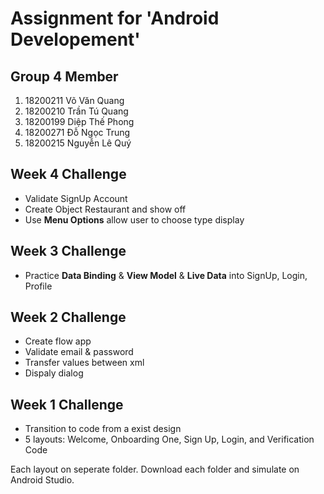 # Assignment for 'Android Developement'

## Group 4 Member
1. 18200211	Võ Văn Quang
2. 18200210	Trần Tú Quang
3. 18200199	Diệp Thế Phong
4. 18200271	Đỗ Ngọc Trung
5. 18200215	Nguyễn Lê Quý

## Week 4 Challenge

- Validate SignUp Account
- Create Object Restaurant and show off
- Use **Menu Options** allow user to choose type display

## Week 3 Challenge
- Practice **Data Binding** & **View Model** & **Live Data** into SignUp, Login, Profile

## Week 2 Challenge
- Create flow app
- Validate email & password
- Transfer values between xml
- Dispaly dialog
## Week 1 Challenge
- Transition to code from a exist design
- 5 layouts: Welcome, Onboarding One, Sign Up, Login, and Verification Code

Each layout on seperate folder. Download each folder and simulate on Android Studio.

